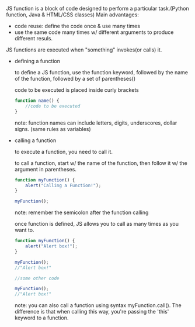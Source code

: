 JS function is a block of code designed to perform a particular task.(Python function, Java & HTML/CSS classes) Main advantages:

-   code reuse: define the code once & use many times
-   use the same code many times w/ different arguments to produce different resuls.

JS functions are executed when "something" invokes(or calls) it.

-   defining a function
    
    to define a JS function, use the function keyword, followed by the name of the function, followed by a set of parentheses()
    
    code to be executed is placed inside curly brackets
    
    ```jsx
    function name() {
    	//code to be executed
    }
    ```
    
    note: function names can include letters, digits, underscores, dollar signs. (same rules as variables)
    
-   calling a function
    
    to execute a function, you need to call it.
    
    to call a function, start w/ the name of the function, then follow it w/ the argument in parentheses.
    
    ```jsx
    function myFunction() {
    	alert("Calling a Function!");
    }
    
    myFunction();
    ```
    
    note: remember the semicolon after the function calling
    
    once function is defined, JS allows you to call as many times as you want to.
    
    ```jsx
    function myFunction() {
    	alert("Alert box!");
    }
    
    myFunction();
    //"Alert box!"
    
    //some other code
    
    myFunction();
    //"Alert box!"
    ```
    
    note: you can also call a function using syntax myFunction.call(). The difference is that when calling this way, you're passing the 'this' keyword to a function.
